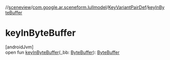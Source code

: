//[sceneview](../../../index.md)/[com.google.ar.sceneform.lullmodel](../index.md)/[KeyVariantPairDef](index.md)/[keyInByteBuffer](key-in-byte-buffer.md)

# keyInByteBuffer

[androidJvm]\
open fun [keyInByteBuffer](key-in-byte-buffer.md)(_bb: [ByteBuffer](https://developer.android.com/reference/kotlin/java/nio/ByteBuffer.html)): [ByteBuffer](https://developer.android.com/reference/kotlin/java/nio/ByteBuffer.html)
